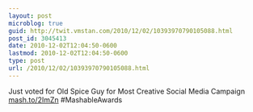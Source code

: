 ```yaml
---
layout: post
microblog: true
guid: http://twit.vmstan.com/2010/12/02/10393970790105088.html
post_id: 3045413
date: 2010-12-02T12:04:50-0600
lastmod: 2010-12-02T12:04:50-0600
type: post
url: /2010/12/02/10393970790105088.html
---
```

Just voted for Old Spice Guy for Most Creative Social Media Campaign [mash.to/2ImZn](http://mash.to/2ImZn) #MashableAwards
